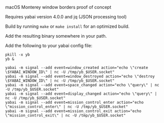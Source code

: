 macOS Monterey window borders proof of concept

Requires yabai version 4.0.0 and jq (JSON processing tool)

Build by running `make` or `make install` for an optimized build.

Add the resulting binary somewhere in your path.

Add the following to your yabai config file:

```
pkill -x yb
yb &

yabai -m signal --add event=window_created action="echo \"create \$YABAI_WINDOW_ID\" | nc -U /tmp/yb_$USER.socket"
yabai -m signal --add event=window_destroyed action="echo \"destroy \$YABAI_WINDOW_ID\" | nc -U /tmp/yb_$USER.socket"
yabai -m signal --add event=space_changed action="echo \"query\" | nc -U /tmp/yb_$USER.socket"
yabai -m signal --add event=display_changed action="echo \"query\" | nc -U /tmp/yb_$USER.socket"
yabai -m signal --add event=mission_control_enter action="echo \"mission_control_enter\" | nc -U /tmp/yb_$USER.socket"
yabai -m signal --add event=mission_control_exit action="echo \"mission_control_exit\" | nc -U /tmp/yb_$USER.socket"
```
